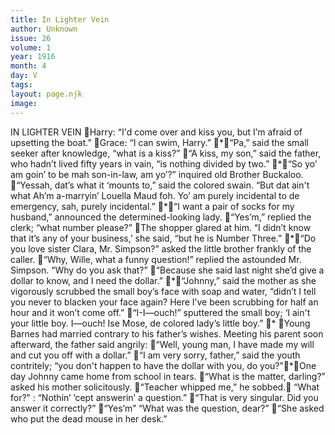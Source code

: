```yaml
---
title: In Lighter Vein
author: Unknown
issue: 26
volume: 1
year: 1916
month: 4
day: V
tags:
layout: page.njk
image:
---
```

IN LIGHTER VEIN Harry: “I'd come over and kiss you, but I’m afraid of upsetting the boat.” Grace: “I can swim, Harry.” *“Pa,” said the small seeker after knowledge, “what is a kiss?” “A kiss, my son,” said the father, who hadn’t lived fifty years in vain, “is nothing divided by two.” *“So yo’ am goin’ to be mah son-in-law, am yo’?” inquired old Brother Buckaloo. “Yessah, dat’s what it ‘mounts to,” said the colored swain. “But dat ain't what Ah’m a-marryin’ Louella Maud foh. Yo’ am purely incidental to de emergency, sah, purely incidental.” *“I want a pair of socks for my husband,” announced the determined-looking lady. “Yes’m,” replied the clerk; “what number please?” The shopper glared at him. “I didn’t know that it’s any of your business,’ she said, “but he is Number Three.” *“Do you love sister Clara, Mr. Simpson?” asked the little brother frankly of the caller. “Why, Wille, what a funny question!” replied the astounded Mr. Simpson. “Why do you ask that?” “Because she said last night she’d give a dollar to know, and I need the dollar.” *“Johnny,” said the mother as she vigorously scrubbed the small boy’s face with soap and water, “didn’t I tell you never to blacken your face again? Here I’ve been scrubbing for half an hour and it won’t come off.” “I-I—ouch!” sputtered the small boy; ‘I ain't your little boy. I—ouch! Ise Mose, de colored lady’s little boy.” * Young Barnes had married contrary to his father’s wishes. Meeting his parent soon afterward, the father said angrily: “Well, young man, I have made my will and cut you off with a dollar.” “I am very sorry, father,” said the youth contritely; “you don't happen to have the dollar with you, do you?”*One day Johnny came home from school in tears. “What is the matter, darling?” asked his mother solicitously. “Teacher whipped me,” he sobbed. “What for?” : “Nothin’ ’cept answerin’ a question.” “That is very singular. Did you answer it correctly?” “Yes’m” “What was the question, dear?” “She asked who put the dead mouse in her desk.”
